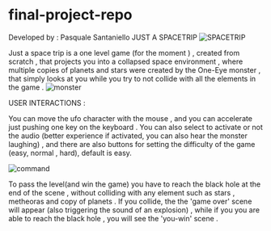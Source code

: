 # final-project-repo
Developed by : Pasquale Santaniello
JUST A SPACETRIP
![SPACETRIP](https://user-images.githubusercontent.com/61746664/88397997-038c5000-cdc5-11ea-832d-4438a757b8ee.png)

Just a space trip is a one level game (for the moment ) , created from scratch , that projects you into a collapsed 
space environment , where multiple copies of planets and stars were created by the One-Eye monster , that simply looks at you 
while you try to not collide with all the elements in the game .
![monster](https://user-images.githubusercontent.com/61746664/88399018-86fa7100-cdc6-11ea-8a3d-59a0730fb777.png)

USER INTERACTIONS :

You can move the ufo character with the mouse , and you can accelerate just pushing one key on the keyboard .
You can also select to activate or not the audio (better experience if activated, you can also hear the monster laughing) , and there are also  buttons for setting the difficulty of the game (easy, normal , hard), default is easy.

![command](https://user-images.githubusercontent.com/61746664/88437615-1fb0e100-ce07-11ea-9d9f-672f544b0355.png)


To pass the level(and win the game) you have to reach the black hole at the end of the scene , without colliding with any element such as stars , metheoras and copy of planets .  If you collide, the the 'game over' scene will appear (also triggering the sound of an explosion) , while if you you are able to reach the black hole , you will see the 'you-win' scene .
